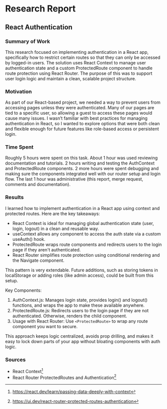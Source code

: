 # Research Report
## React Authentication
### Summary of Work
<!--One paragraph summary of the research being performed-->
This research focused on implementing authentication in a React app, specifically how to restrict certain routes so that they can only be accessed by logged-in users.
The solution uses React Context to manage user authentication state and a custom ProtectedRoute component to handle route protection using React Router.
The purpose of this was to support user login logic and maintain a clean, scalable project structure.

### Motivation
<!--Explain why you felt the need to perform this research-->
As part of our React-based project, we needed a way to prevent users from accessing pages unless they were authenticated.
Many of our pages are tied to a specific user, so allowing a guest to access these pages would cause many issues.
I wasn’t familiar with best practices for managing authentication in React, so I wanted to explore options that were both clean and flexible enough for future features like role-based access or persistent login.

### Time Spent
<!--Explain how your time was spent-->
Roughly 5 hours were spent on this task.
About 1 hour was used reviewing documentation and tutorials.
2 hours writing and testing the AuthContext and ProtectedRoute components.
2 more hours were spent debugging and making sure the components integrated well with our router setup and login flow.
The last 1 hour was administrative (this report, merge request, comments and documentation).

### Results
<!--Explain what you learned/produced/etc. This section should explain the
important things you learned so that it can serve as an easy reference for yourself
and others who could benefit from reviewing this topic. Include your sources as
footnotes. Make sure you include the footnotes where appropriate e.g [^1]-->

I learned how to implement authentication in a React app using context and protected routes. Here are the key takeaways:

- React Context is ideal for managing global authentication state (user, login, logout) in a clean and reusable way.
- useContext allows any component to access the auth state via a custom useAuth() hook.
- ProtectedRoute wraps route components and redirects users to the login page if they aren't authenticated.
- React Router simplifies route protection using conditional rendering and the Navigate component.

This pattern is very extendable.
Future additions, such as storing tokens in localStorage or adding roles (like admin access), could be built from this setup.

Key Components:

1. AuthContext.js: Manages login state, provides login() and logout() functions, and wraps the app to make these available anywhere.
2. ProtectedRoute.js: Redirects users to the login page if they are not authenticated. Otherwise, renders the child component.
3. Usage with React Router: Use `<ProtectedRoute>` to wrap any route component you want to secure.

This approach keeps logic centralized, avoids prop drilling, and makes it easy to lock down parts of your app without bloating components with auth logic.

### Sources
<!--list your sources and link them to a footnote with the source url-->
- React Context[^1]
- React Router ProtectedRoutes and Authentication[^2]
[^1]: https://react.dev/learn/passing-data-deeply-with-context
[^2]: https://ui.dev/react-router-protected-routes-authentication